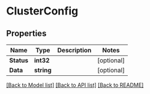 # ClusterConfig

## Properties

Name | Type | Description | Notes
------------ | ------------- | ------------- | -------------
**Status** | **int32** |  | [optional] 
**Data** | **string** |  | [optional] 

[[Back to Model list]](../README.md#documentation-for-models) [[Back to API list]](../README.md#documentation-for-api-endpoints) [[Back to README]](../README.md)


